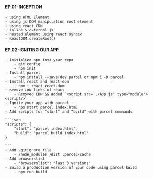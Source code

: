 #### EP.01-INCEPTION
    - using HTML Element
    - using js DOM manipulation root element
    - using react CDN 
    - inline & external js 
    - nested element using react syntax
    - ReactDOM.createRoot()

#### EP.02-IGNITING OUR APP
    - Initialize npm into your repo
        - git config
        - npm init
    - Install parcel
        - npm install --save-dev parcel or npm i -D parcel
    - Install react and react-dom
        - npm i react react-dom
    - Remove CDN links of react
        - Removed CDN && added `<script src='./App.js' type="module"> <script/>`
    - Ignite your app with parcel
        - npx start parcel index.html
    - Add scripts for “start” and “build” with parcel commands

    ```json
    "scripts": {
        "start": "parcel index.html",
        "build": "parcel build index.html"
    }

    ```
    - Add .gitignore file
        - /node_modules /dist .parcel-cache
    - Add browserslist
        - "browserslist": "last 3 versions"
    - Build a production version of your code using parcel build
        - npm run build
